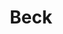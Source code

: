 ---
title: "Beck"
summary: "American musician, singer-songwriter and multi-instrumentalist. born July 8, 1970, in Los Angeles, California, USA. Son of and , grandson of . He was married to from 2004–2019. When his parents split, he and his younger brother stayed with their mother. Beck dropped out of school at the age of 14 and drifted around for about a decade, ending up back in Los Angeles. While playing some open-mike events, he got noticed by the little local label Bong Load Custom Records. In 1993, \"Loser\" was released to the world in a limited pressing of 500 copies and sent out to radio DJs across the U.S. The song became quite popular, and DGC/Geffen/MCA signed Beck in November of 1993, while giving him the freedom to work with independent labels and to make uncommercial music."
image: "beck.jpg"
apple_music_artist_url: "https://music.apple.com/gb/artist/beck/312095"
---